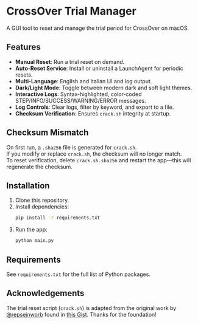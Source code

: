 # CrossOver Trial Manager

A GUI tool to reset and manage the trial period for CrossOver on macOS.

## Features

- **Manual Reset**: Run a trial reset on demand.  
- **Auto-Reset Service**: Install or uninstall a LaunchAgent for periodic resets.  
- **Multi-Language**: English and Italian UI and log output.  
- **Dark/Light Mode**: Toggle between modern dark and soft light themes.  
- **Interactive Logs**: Syntax-highlighted, color-coded STEP/INFO/SUCCESS/WARNING/ERROR messages.  
- **Log Controls**: Clear logs, filter by keyword, and export to a file.  
- **Checksum Verification**: Ensures `crack.sh` integrity at startup.  

## Checksum Mismatch

On first run, a `.sha256` file is generated for `crack.sh`.  
If you modify or replace `crack.sh`, the checksum will no longer match.  
To reset verification, delete `crack.sh.sha256` and restart the app—this will regenerate the checksum.

## Installation

1. Clone this repository.  
2. Install dependencies:
   ```bash
   pip install -r requirements.txt
   ```
3. Run the app:
   ```bash
   python main.py
   ```

## Requirements

See `requirements.txt` for the full list of Python packages.

## Acknowledgements

The trial reset script (`crack.sh`) is adapted from the original work by [@repsejnworb](https://github.com/repsejnworb) found in [this Gist](https://gist.github.com/repsejnworb/84d3e0852cf90ef40edf7e9c060f193b). Thanks for the foundation!